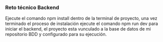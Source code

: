 ### Reto técnico Backend
Ejecute el comando npm install dentro de la terminal de proyecto, una vez terminado el proceso de instalación
ejecute el comando npm run dev para iniciar el backend, el proyecto esta vunculado a la base de datos de mi repositorio BDD
y configurado para su ejecución.

